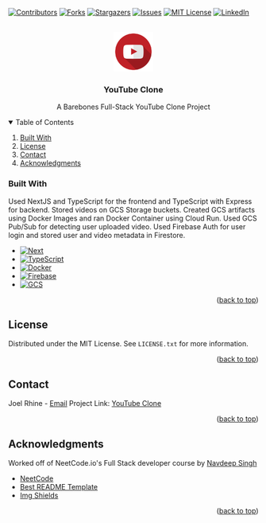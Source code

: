 <!-- PROJECT SHIELDS -->
[![Contributors][contributors-shield]][contributors-url]
[![Forks][forks-shield]][forks-url]
[![Stargazers][stars-shield]][stars-url]
[![Issues][issues-shield]][issues-url]
[![MIT License][license-shield]][license-url]
[![LinkedIn][linkedin-shield]][linkedin-url]

<br />

<div>
    <div align="center">
      <a href="https://github.com/rhinejoel/youtube-clone">
        <img src="yt-web-client/public/youtube-icon.png" alt="Logo" width="80" height="80">
      </a>
    <h3 align = "center"> YouTube Clone </h3>
    <p align = "center"> A Barebones Full-Stack YouTube Clone Project </p>
</div>

<!-- TABLE OF CONTENTS -->
<details open>
  <summary>Table of Contents</summary>
  <ol>
    <li><a href="#built-with">Built With</a></li>
    <li><a href="#license">License</a></li>
    <li><a href="#contact">Contact</a></li>
    <li><a href="#acknowledgments">Acknowledgments</a></li>
  </ol>
</details>


### Built With
Used NextJS and TypeScript for the frontend and TypeScript with Express for backend. Stored videos on GCS Storage buckets. Created GCS artifacts using Docker Images and ran Docker Container using Cloud Run. Used GCS Pub/Sub for detecting user uploaded video. Used Firebase Auth for user login and stored user and video metadata in Firestore.

* [![Next][Next.js]][Next-url]
* [![TypeScript][TypeScript]][TypeScript-url]
* [![Docker][Docker]][Docker-url]
* [![Firebase][Firebase]][Firebase-url]
* [![GCS][GCS]][GCS-url]

<p align="right">(<a href="#readme-top">back to top</a>)</p>

<!-- LICENSE -->
## License

Distributed under the MIT License. See `LICENSE.txt` for more information.

<p align="right">(<a href="#readme-top">back to top</a>)</p>

<!-- CONTACT -->
## Contact

Joel Rhine - [Email](mailto:joelrhine7@gmail.com)
Project Link: [YouTube Clone](https://github.com/rhinejoel/youtube-clone)

<p align="right">(<a href="#readme-top">back to top</a>)</p>

<!-- ACKNOWLEDGMENTS -->
## Acknowledgments
Worked off of NeetCode.io's Full Stack developer course by [Navdeep Singh](https://www.linkedin.com/in/navdeep-singh-3aaa14161/)

* [NeetCode](https://neetcode.io)
* [Best README Template](https://github.com/othneildrew/Best-README-Template)
* [Img Shields](https://shields.io)

<p align="right">(<a href="#readme-top">back to top</a>)</p>
    

<!-- MARKDOWN LINKS & IMAGES -->
<!-- https://www.markdownguide.org/basic-syntax/#reference-style-links -->
[contributors-shield]: https://img.shields.io/github/contributors/rhinejoel/youtube-clone.svg?style=for-the-badge
[contributors-url]: https://github.com/rhinejoel/youtube-clone/graphs/contributors
[forks-shield]: https://img.shields.io/github/forks/rhinejoel/youtube-clone.svg?style=for-the-badge
[forks-url]: https://github.com/rhinejoel/youtube-clone/network/members
[stars-shield]: https://img.shields.io/github/stars/rhinejoel/youtube-clone.svg?style=for-the-badge
[stars-url]: https://github.com/rhinejoel/youtube-clone/stargazers
[issues-shield]: https://img.shields.io/github/issues/rhinejoel/youtube-clone.svg?style=for-the-badge
[issues-url]: https://github.com/rhinejoel/youtube-clone/issues
[license-shield]: https://img.shields.io/github/license/rhinejoel/youtube-clone.svg?style=for-the-badge
[license-url]: https://github.com/othneildrew/Best-README-Template/blob/master/LICENSE.txt
[linkedin-shield]: https://img.shields.io/badge/-LinkedIn-black.svg?style=for-the-badge&logo=linkedin&colorB=555
[linkedin-url]: https://linkedin.com/in/joel-rhine

[Next.js]: https://img.shields.io/badge/next.js-000000?style=for-the-badge&logo=nextdotjs&logoColor=white
[Next-url]: https://nextjs.org/
[TypeScript]: https://img.shields.io/badge/typescript-35495E?style=for-the-badge&logo=typescript&logoColor=4FC08D
[TypeScript-url]: https://www.typescriptlang.org
[Docker]: https://img.shields.io/badge/docker-20232A?style=for-the-badge&logo=docker&logoColor=61DAFB
[Docker-url]: https://www.docker.com
[Firebase]: https://img.shields.io/badge/firebase-DD0031?style=for-the-badge&logo=firebase&logoColor=white
[Firebase-url]: https://firebase.google.com
[GCS]: https://img.shields.io/badge/GCS-4A4A55?style=for-the-badge&logo=googlecloud&logoColor=FF3E00
[GCS-url]: https://cloud.google.com
